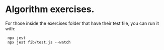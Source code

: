 # Algorithm exercises.

For those inside the exercises folder that have their test file, you can run it with:

```
 npx jest
 npx jest fib/test.js --watch
```